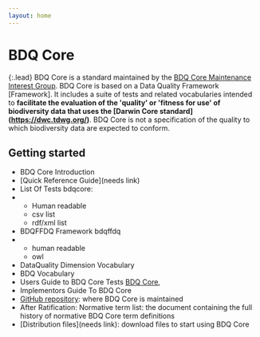 ```yaml
---
layout: home
---
```


# BDQ Core

{:.lead}
BDQ Core is a standard maintained by the [BDQ Core Maintenance Interest Group](https://www.tdwg.org/standards/bdq/#maintenance-group">). BDQ Core is based on a Data Quality Framework [Framework]. It includes a suite of tests and related vocabularies intended to **facilitate the evaluation of the 'quality' or 'fitness for use' of biodiversity data that uses the [Darwin Core standard] (https://dwc.tdwg.org/)**. BDQ Core is not a specification of the quality to which biodiversity data are expected to conform.

## Getting started

- BDQ Core Introduction
- [Quick Reference Guide](needs link)
- List Of Tests bdqcore:
- - Human readable
  - csv list
  - rdf/xml list
- BDQFFDQ Framework bdqffdq
- - human readable
  - owl
- DataQuality Dimension Vocabulary
- BDQ Vocabulary 
- Users Guide to BDQ Core Tests [BDQ Core](simple/),
- Implementors Guide To BDQ Core 
- [GitHub repository](https://github.com/tdwg/bdq): where BDQ Core is maintained
- After Ratification: Normative term list: the document containing the full history of normative BDQ Core term definitions
- [Distribution files](needs link): download files to start using BDQ Core
